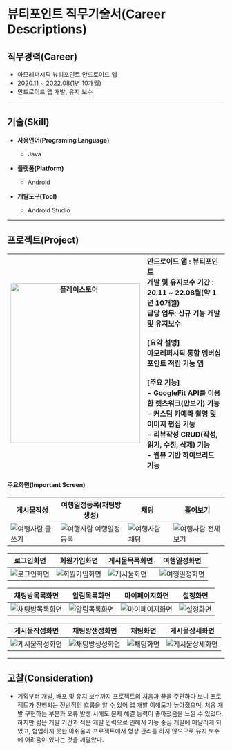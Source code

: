 # 뷰티포인트 직무기술서(Career Descriptions)
## 직무경력(Career)
  - 아모레퍼시픽 뷰티포인트 안드로이드 앱
  - 2020.11 ~ 2022.08(1년 10개월)
  - 안드로이드 앱 개발, 유지 보수
---
## 기술(Skill)

- **사용언어(Programing Language)**
  - Java

- **플랫폼(Platform)**
  - Android
  
- **개발도구(Tool)**
  - Android Studio
---  
## 프로젝트(Project)

| <a href="https://play.google.com/store/apps/details?id=com.amorepacific.handset&hl=ko" target="_blank"><img src="/images/travelStyle_news.png" width="300px" height="370px" title="플레이스토어" alt="플레이스토어"></img></a> | 안드로이드 앱 : 뷰티포인트<br>개발 및 유지보수 기간 : 20.11 ~ 22.08월(약 1년 10개월)<br>담당 업무: 신규 기능 개발 및 유지보수<br><br>[요약 설명]<br>아모레퍼시픽 통합 멤버십 포인트 적립 기능 앱<br><br>[주요 기능]<br>- GoogleFit API를 이용한 렛츠워크(만보기) 기능<br>- 커스텀 카메라 촬영 및 이미지 편집 기능<br>- 리뷰작성  CRUD(작성, 읽기, 수정, 삭제) 기능<br> - 웹뷰 기반 하이브리드 기능|
| ----- | :---- |

#### 주요화면(Important Screen)
| 게시물작성 | 여행일정등록(채팅방생성) | 채팅 | 훑어보기 |
| ----- | ---- | ----- | ---- |
|![여행사람 글쓰기](/images/01_feed_write.gif)| ![여행사람 여행일정 등록](/images/02_create_chat.gif) |![여행사람 채팅](/images/03_chating.gif)| ![여행사람 전체보기](/images/04_comment.gif) |

| 로그인화면 | 회원가입화면 | 게시물목록화면 | 여행일정화면 |
| ----- | ---- | ----- | ---- |
| ![로그인화면](/images/01_login.png) | ![회원가입화면](/images/02_signup.png) | ![게시물화면](/images/03_feed.png) | ![여행일정화면](/images/04_list.png) |

| 채팅방목록화면 | 알림목록화면 | 마이페이지화면 | 설정화면 |
| ----- | ---- | ----- | ---- |
| ![채팅방목록화면](/images/05_chat.png) | ![알림목록화면](/images/06_notice.png) | ![마이페이지화면](/images/07_mypage.png) | ![설정화면](/images/08_setting.png) |

| 게시물작성화면 | 채팅방생성화면 | 채팅화면 | 게시물상세화면 |
| ----- | ---- | ----- | ---- |
| ![게시물작성화면](/images/09_feed_write.png) | ![채팅방생성화면](/images/10_create_chat.png) | ![채팅화면](/images/11_chating.png) | ![게시물상세화면](/images/12_detail.png) |

---
## 고찰(Consideration)
- 기획부터 개발, 배포 및 유지 보수까지 프로젝트의 처음과 끝을 주관하다 보니 프로젝트가 진행되는 전반적인 흐름을 알 수 있어 앱 개발 이해도가 높아졌으며, 처음 개발 구현하는 부분과 오류 발생 시에도 문제 해결 능력이 좋아졌음을 느낄 수 있었다. 하지만 짧은 개발 기간과 적은 개발 인력으로 인해서 기능 중심 개발에 매달리게 되었고, 협업하지 못한 아쉬움과 프로젝트에서 형상 관리를 하지 않으므로 유지 보수에 어려움이 있다는 것을 깨달았다.
